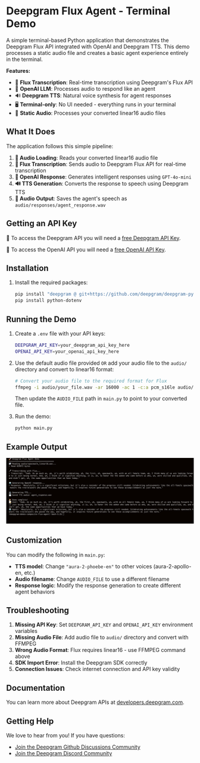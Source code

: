 # Deepgram Flux Agent - Terminal Demo

A simple terminal-based Python application that demonstrates the Deepgram Flux API integrated with OpenAI and Deepgram TTS. This demo processes a static audio file and creates a basic agent experience entirely in the terminal.

**Features:**
- 🎤 **Flux Transcription**: Real-time transcription using Deepgram's Flux API
- 🤖 **OpenAI LLM**: Processes audio to respond like an agent
- 🔊 **Deepgram TTS**: Natural voice synthesis for agent responses
- 🖥️ **Terminal-only**: No UI needed - everything runs in your terminal
- 📁 **Static Audio**: Processes your converted linear16 audio files

## What It Does

The application follows this simple pipeline:

1. **📁 Audio Loading**: Reads your converted linear16 audio file
2. **🎤 Flux Transcription**: Sends audio to Deepgram Flux API for real-time transcription
3. **🤖 OpenAI Response**: Generates intelligent responses using `GPT-4o-mini`
4. **🔊 TTS Generation**: Converts the response to speech using Deepgram TTS
5. **💾 Audio Output**: Saves the agent's speech as `audio/responses/agent_response.wav`

## Getting an API Key

🔑 To access the Deepgram API you will need a [free Deepgram API Key](https://console.deepgram.com/signup?jump=keys).

🔑 To access the OpenAI API you will need a [free OpenAI API Key](https://platform.openai.com/api-keys).


## Installation

1. Install the required packages:
   ```bash
   pip install "deepgram @ git+https://github.com/deepgram/deepgram-python-sdk.git@v5.0.0-rc.3"
   pip install python-dotenv
   ```

## Running the Demo

1. Create a `.env` file with your API keys:
   ```bash
   DEEPGRAM_API_KEY=your_deepgram_api_key_here
   OPENAI_API_KEY=your_openai_api_key_here
   ```

2. Use the default audio file provided `OR` add your audio file to the `audio/` directory and convert to linear16 format:

   ```bash
   # Convert your audio file to the required format for Flux
   ffmpeg -i audio/your_file.wav -ar 16000 -ac 1 -c:a pcm_s16le audio/your_file_linear16.wav
   ```
   Then update the `AUDIO_FILE` path in `main.py` to point to your converted file.

3. Run the demo:
   ```bash
   python main.py
   ```

## Example Output

![output-image](./images/output_example.png)

## Customization

You can modify the following in `main.py`:

- **TTS model**: Change `"aura-2-phoebe-en"` to other voices (aura-2-apollo-en, etc.)
- **Audio filename**: Change `AUDIO_FILE` to use a different filename
- **Response logic**: Modify the response generation to create different agent behaviors

## Troubleshooting

1. **Missing API Key**: Set `DEEPGRAM_API_KEY` and `OPENAI_API_KEY` environment variables
2. **Missing Audio File**: Add audio file to `audio/` directory and convert with FFMPEG
3. **Wrong Audio Format**: Flux requires linear16 - use FFMPEG command above
4. **SDK Import Error**: Install the Deepgram SDK correctly
5. **Connection Issues**: Check internet connection and API key validity

## Documentation

You can learn more about Deepgram APIs at [developers.deepgram.com](https://developers.deepgram.com/docs).

## Getting Help

We love to hear from you! If you have questions:

- [Join the Deepgram Github Discussions Community](https://github.com/orgs/deepgram/discussions)
- [Join the Deepgram Discord Community](https://discord.gg/xWRaCDBtW4)